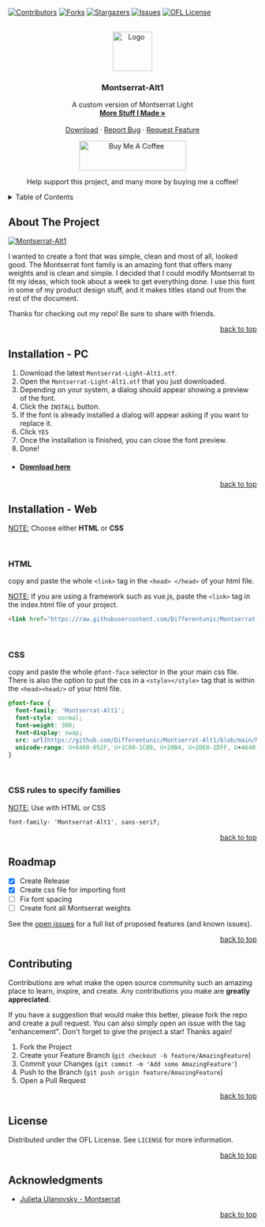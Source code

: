 <div id="top"></div>


[![Contributors][contributors-shield]][contributors-url]
[![Forks][forks-shield]][forks-url]
[![Stargazers][stars-shield]][stars-url]
[![Issues][issues-shield]][issues-url]
[![OFL License][license-shield]][license-url]

<!-- PROJECT LOGO -->
<br />
<div align="center">
  <a href="https://github.com/Differentunic/Montserrat-Alt1">
    <img src="https://avatars.githubusercontent.com/u/66045103?v=4" alt="Logo" width="80" height="80">
  </a>

  <h3 align="center">Montserrat-Alt1</h3>

  <p align="center">
    A custom version of Montserrat Light
    <br />
    <a href="https://github.com/Differentunic?tab=repositories"><strong>More Stuff I Made »</strong></a>
    <br />
    <br />
    <a href="https://github.com/Differentunic/Montserrat-Alt1/releases/latest">Download</a>
    ·
    <a href="https://github.com/Differentunic/Montserrat-Alt1/issues">Report Bug</a>
    ·
    <a href="https://github.com/Differentunic/Montserrat-Alt1/issues">Request Feature</a>
  </p>
  <a href="https://www.buymeacoffee.com/Differentunic" target="_blank"><img src="https://cdn.buymeacoffee.com/buttons/v2/default-yellow.png" alt="Buy Me A Coffee" style="height: 60px !important;width: 217px !important;" ></a>
  
  <a>Help support this project, and many more by buying me a coffee!</a>
  
</div>



<!-- TABLE OF CONTENTS -->
<details>
  <summary>Table of Contents</summary>
  <ol>
    <li><a href="#about-the-project">About The Project</a></li>
    <li><a href="#installation---pc">Installation - PC</a></li>
    <li><a href="#installation---web">Installation - Web</a></li>
    <li><a href="#roadmap">Roadmap</a></li>
    <li><a href="#contributing">Contributing</a></li>
    <li><a href="#license">License</a></li>
    <li><a href="#acknowledgments">Acknowledgments</a></li>
  </ol>
</details>



<!-- ABOUT THE PROJECT -->
## About The Project

[![Montserrat-Alt1][product-screenshot]](https://user-images.githubusercontent.com/66045103/153519240-838ffe47-cf08-46e9-af5a-eb1d00000c2b.png)

I wanted to create a font that was simple, clean and most of all, looked good. The Montserrat font family is an amazing font that offers many weights and is clean and simple. I decided that I could modify Montserrat to fit my ideas, which took about a week to get everything done. I use this font in some of my product design stuff, and it makes titles stand out from the rest of the document.

Thanks for checking out my repo! Be sure to share with friends.

<p align="right"><a href="#top">back to top</a></p>


<!-- Installation For PC -->
## Installation - PC

1. Download the latest `Montserrat-Light-Alt1.otf`. 
2. Open the `Montserrat-Light-Alt1.otf` that you just downloaded.  
3. Depending on your system, a dialog should appear showing a preview of the font.  
4. Click the `INSTALL` button.  
5. If the font is already installed a dialog will appear asking if you want to replace it.   
6. Click `YES`  
7. Once the installation is finished, you can close the font preview.  
8. Done!  


* #### [Download here](https://github.com/Differentunic/Montserrat-Alt1/releases/latest/Montserrat-Light-Alt1.otf) 

<p align="right"><a href="#top">back to top</a></p>


<!-- Installation For Web -->
## Installation - Web

<ins>NOTE:</ins> Choose either **HTML** or **CSS**

<br />

### HTML
copy and paste the whole `<link>` tag in the `<head> </head>` of your html file.  

<ins>NOTE:</ins> If you are using a framework such as vue.js, paste the `<link>` tag in the index.html file of your project.
```html
<link href="https://raw.githubusercontent.com/Differentunic/Montserrat-Alt1/main/import.css" rel="stylesheet">
```

<br />

### CSS
copy and paste the whole ```@font-face``` selector in the your main css file.  There is also the option to put the css in a `<style></style>` tag that is within the `<head><head/>` of your html file.
```css
@font-face {
  font-family: 'Montserrat-Alt1';
  font-style: normal;
  font-weight: 300;
  font-display: swap;
  src: url(https://github.com/Differentunic/Montserrat-Alt1/blob/main/Montserrat-Alt1.woff2?raw=true) format('woff2');
  unicode-range: U+0460-052F, U+1C80-1C88, U+20B4, U+2DE0-2DFF, U+A640-A69F, U+FE2E-FE2F;
}
```

<br />

### CSS rules to specify families 
<ins>NOTE:</ins> Use with HTML or CSS
```css
font-family: 'Montserrat-Alt1', sans-serif;
```

<p align="right"><a href="#top">back to top</a></p>



<!-- ROADMAP -->
## Roadmap

- [x] Create Release
- [x] Create css file for importing font
- [ ] Fix font spacing
- [ ] Create font all Montserrat weights

See the [open issues](https://github.com/Differentunic/Montserrat-Alt/issues) for a full list of proposed features (and known issues).

<p align="right"><a href="#top">back to top</a></p>



<!-- CONTRIBUTING -->
## Contributing

Contributions are what make the open source community such an amazing place to learn, inspire, and create. Any contributions you make are **greatly appreciated**.

If you have a suggestion that would make this better, please fork the repo and create a pull request. You can also simply open an issue with the tag "enhancement".
Don't forget to give the project a star! Thanks again!

1. Fork the Project
2. Create your Feature Branch (`git checkout -b feature/AmazingFeature`)
3. Commit your Changes (`git commit -m 'Add some AmazingFeature'`)
4. Push to the Branch (`git push origin feature/AmazingFeature`)
5. Open a Pull Request

<p align="right"><a href="#top">back to top</a></p>



<!-- LICENSE -->
## License

Distributed under the OFL License. See `LICENSE` for more information.

<p align="right"><a href="#top">back to top</a></p>



<!-- ACKNOWLEDGMENTS -->
## Acknowledgments

* [Julieta Ulanovsky - Montserrat](https://github.com/JulietaUla/Montserrat)

<p align="right"><a href="#top">back to top</a></p>



<!-- MARKDOWN LINKS & IMAGES -->
<!-- https://www.markdownguide.org/basic-syntax/#reference-style-links -->
[contributors-shield]: https://img.shields.io/github/contributors/Differentunic/Montserrat-Alt1.svg?style=for-the-badge
[contributors-url]: https://github.com/Differentunic/Montserrat-Alt1/graphs/contributors
[forks-shield]: https://img.shields.io/github/forks/Differentunic/Montserrat-Alt1.svg?style=for-the-badge
[forks-url]: https://github.com/Differentunic/Montserrat-Alt1/network/members
[stars-shield]: https://img.shields.io/github/stars/Differentunic/Montserrat-Alt1.svg?style=for-the-badge
[stars-url]: https://github.com/Differentunic/Montserrat-Alt1/stargazers
[issues-shield]: https://img.shields.io/github/issues/Differentunic/Montserrat-Alt1.svg?style=for-the-badge
[issues-url]: https://github.com/Differentunic/Montserrat-Alt1/issues
[license-shield]: https://img.shields.io/github/license/Differentunic/Montserrat-Alt1.svg?style=for-the-badge
[license-url]: https://github.com/Differentunic/Montserrat-Alt1/blob/main/LICENCE
[product-screenshot]: https://user-images.githubusercontent.com/66045103/153519240-838ffe47-cf08-46e9-af5a-eb1d00000c2b.png
